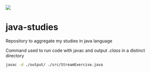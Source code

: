 ![](https://www.vectorlogo.zone/logos/java/java-ar21.svg) 

# java-studies

Repository to aggregate my studies in java language


Command used to run code with javac and output <i>.class</i> in a distinct directory
```sh
javac -d ./output/ ./src/StreamExercise.java
```